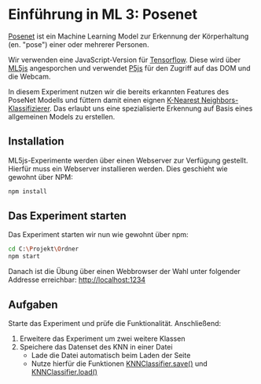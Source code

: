 # Einführung in ML 3: Posenet

[Posenet](https://medium.com/tensorflow/real-time-human-pose-estimation-in-the-browser-with-tensorflow-js-7dd0bc881cd5) ist
ein Machine Learning Model zur Erkennung der Körperhaltung (en. "pose") einer oder mehrerer Personen.

Wir verwenden eine JavaScript-Version für [Tensorflow](https://github.com/tensorflow/tfjs-models/tree/master/posenet).
Diese wird über [ML5js](https://ml5js.org/docs/PoseNet) angesporchen und verwendet [P5js](https://p5js.org/) für den Zugriff auf das DOM und die Webcam.

In diesem Experiment nutzen wir die bereits erkannten Features des PoseNet Modells und füttern damit einen eignen
[K-Nearest Neighbors-Klassifizierer](https://en.wikipedia.org/wiki/K-nearest_neighbors_algorithm).
Das erlaubt uns eine spezialisierte Erkennung auf Basis eines allgemeinen Models zu erstellen.

## Installation

ML5js-Experimente werden über einen Webserver zur Verfügung gestellt.
Hierfür muss ein Webserver installieren werden. Dies geschieht wie gewohnt über NPM:

```bash
npm install
```

## Das Experiment starten

Das Experiment starten wir nun wie gewohnt über npm:

```bash
cd C:\Projekt\Ordner
npm start
```

Danach ist die Übung über einen Webbrowser der Wahl unter folgender Addresse erreichbar:
[http://localhost:1234](http://localhost:1234)

## Aufgaben

Starte das Experiment und prüfe die Funktionalität.
Anschließend:

1. Erweitere das Experiment um zwei weitere Klassen
2. Speichere das Datenset des KNN in einer Datei
    * Lade die Datei automatisch beim Laden der Seite
    * Nutze hierfür die Funktionen [KNNClassifier.save()](https://learn.ml5js.org/docs/#/reference/knn-classifier?id=save) und [KNNClassifier.load()](https://learn.ml5js.org/docs/#/reference/knn-classifier?id=load)
